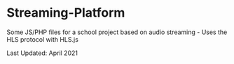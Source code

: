# Streaming-Platform
Some JS/PHP files for a school project based on audio streaming - Uses the HLS protocol with HLS.js

Last Updated: April 2021
